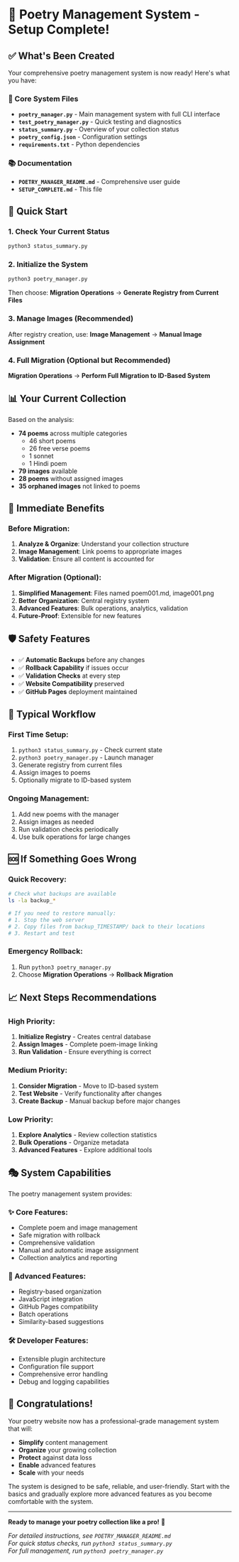# 🎉 Poetry Management System - Setup Complete!

## ✅ What's Been Created

Your comprehensive poetry management system is now ready! Here's what you have:

### 🔧 Core System Files
- **`poetry_manager.py`** - Main management system with full CLI interface
- **`test_poetry_manager.py`** - Quick testing and diagnostics
- **`status_summary.py`** - Overview of your collection status
- **`poetry_config.json`** - Configuration settings
- **`requirements.txt`** - Python dependencies

### 📚 Documentation
- **`POETRY_MANAGER_README.md`** - Comprehensive user guide
- **`SETUP_COMPLETE.md`** - This file

## 🚀 Quick Start

### 1. Check Your Current Status
```bash
python3 status_summary.py
```

### 2. Initialize the System
```bash
python3 poetry_manager.py
```
Then choose: **Migration Operations** → **Generate Registry from Current Files**

### 3. Manage Images (Recommended)
After registry creation, use: **Image Management** → **Manual Image Assignment**

### 4. Full Migration (Optional but Recommended)
**Migration Operations** → **Perform Full Migration to ID-Based System**

## 📊 Your Current Collection

Based on the analysis:

- **74 poems** across multiple categories
  - 46 short poems
  - 26 free verse poems  
  - 1 sonnet
  - 1 Hindi poem
- **79 images** available
- **28 poems** without assigned images
- **35 orphaned images** not linked to poems

## 🎯 Immediate Benefits

### Before Migration:
1. **Analyze & Organize**: Understand your collection structure
2. **Image Management**: Link poems to appropriate images
3. **Validation**: Ensure all content is accounted for

### After Migration (Optional):
1. **Simplified Management**: Files named poem001.md, image001.png
2. **Better Organization**: Central registry system
3. **Advanced Features**: Bulk operations, analytics, validation
4. **Future-Proof**: Extensible for new features

## 🛡️ Safety Features

- ✅ **Automatic Backups** before any changes
- ✅ **Rollback Capability** if issues occur
- ✅ **Validation Checks** at every step
- ✅ **Website Compatibility** preserved
- ✅ **GitHub Pages** deployment maintained

## 🔄 Typical Workflow

### First Time Setup:
1. `python3 status_summary.py` - Check current state
2. `python3 poetry_manager.py` - Launch manager
3. Generate registry from current files
4. Assign images to poems
5. Optionally migrate to ID-based system

### Ongoing Management:
1. Add new poems with the manager
2. Assign images as needed
3. Run validation checks periodically
4. Use bulk operations for large changes

## 🆘 If Something Goes Wrong

### Quick Recovery:
```bash
# Check what backups are available
ls -la backup_*

# If you need to restore manually:
# 1. Stop the web server
# 2. Copy files from backup_TIMESTAMP/ back to their locations
# 3. Restart and test
```

### Emergency Rollback:
1. Run `python3 poetry_manager.py`
2. Choose **Migration Operations** → **Rollback Migration**

## 📈 Next Steps Recommendations

### High Priority:
1. **Initialize Registry** - Creates central database
2. **Assign Images** - Complete poem-image linking
3. **Run Validation** - Ensure everything is correct

### Medium Priority:
1. **Consider Migration** - Move to ID-based system
2. **Test Website** - Verify functionality after changes
3. **Create Backup** - Manual backup before major changes

### Low Priority:
1. **Explore Analytics** - Review collection statistics
2. **Bulk Operations** - Organize metadata
3. **Advanced Features** - Explore additional tools

## 🎭 System Capabilities

The poetry management system provides:

### ✨ Core Features:
- Complete poem and image management
- Safe migration with rollback
- Comprehensive validation
- Manual and automatic image assignment
- Collection analytics and reporting

### 🔮 Advanced Features:
- Registry-based organization
- JavaScript integration
- GitHub Pages compatibility
- Batch operations
- Similarity-based suggestions

### 🛠️ Developer Features:
- Extensible plugin architecture
- Configuration file support
- Comprehensive error handling
- Debug and logging capabilities

## 🎊 Congratulations!

Your poetry website now has a professional-grade management system that will:

- **Simplify** content management
- **Organize** your growing collection
- **Protect** against data loss
- **Enable** advanced features
- **Scale** with your needs

The system is designed to be safe, reliable, and user-friendly. Start with the basics and gradually explore more advanced features as you become comfortable with the system.

---

**Ready to manage your poetry collection like a pro!** 🚀

*For detailed instructions, see `POETRY_MANAGER_README.md`*  
*For quick status checks, run `python3 status_summary.py`*  
*For full management, run `python3 poetry_manager.py`*